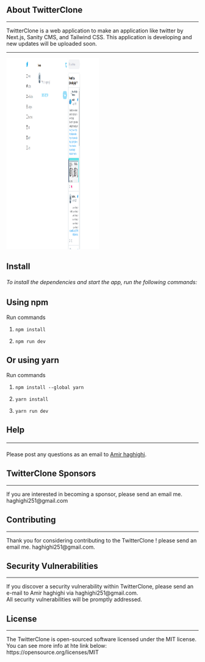## About TwitterClone
<hr>
TwitterClone is a web application to make an application like twitter by Next.js, Sanity CMS, and Tailwind CSS.
This application is developing and new updates will be uploaded soon.
<hr>
<img src="ScreenShot.png" width="48%" height="500" style="background-size: cover">

## Install

###### To install the dependencies and start the app, run the following commands:
## Using npm

Run commands

1) ```npm install```


2) ```npm run dev```


## Or using yarn

Run commands

1) ```npm install --global yarn```

2) ```yarn install```

3) ```yarn run dev```

## Help <hr>

Please post any questions as an email to [Amir haghighi](mailto:haghighi251@gmail.com).

## TwitterClone Sponsors
<hr>
 If you are interested in becoming a sponsor, please send an email me. haghighi251@gmail.com

## Contributing
<hr>
Thank you for considering contributing to the TwitterClone ! please send an email me. haghighi251@gmail.com.

## Security Vulnerabilities
<hr>
If you discover a security vulnerability within TwitterClone, please send an e-mail to Amir haghighi via haghighi251@gmail.com.
<br>All security vulnerabilities will be promptly addressed.

## License
<hr>
The TwitterClone is open-sourced software licensed under the MIT license. You can see more info at hte link below:
https://opensource.org/licenses/MIT
